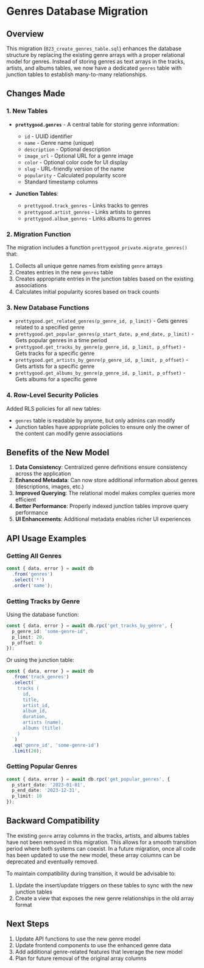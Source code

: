 # Genres Database Migration

## Overview

This migration (`023_create_genres_table.sql`) enhances the database structure by replacing the existing genre arrays with a proper relational model for genres. Instead of storing genres as text arrays in the tracks, artists, and albums tables, we now have a dedicated `genres` table with junction tables to establish many-to-many relationships.

## Changes Made

### 1. New Tables

- **`prettygood.genres`** - A central table for storing genre information:
  - `id` - UUID identifier
  - `name` - Genre name (unique)
  - `description` - Optional description
  - `image_url` - Optional URL for a genre image
  - `color` - Optional color code for UI display
  - `slug` - URL-friendly version of the name
  - `popularity` - Calculated popularity score
  - Standard timestamp columns

- **Junction Tables**:
  - `prettygood.track_genres` - Links tracks to genres
  - `prettygood.artist_genres` - Links artists to genres
  - `prettygood.album_genres` - Links albums to genres

### 2. Migration Function

The migration includes a function `prettygood_private.migrate_genres()` that:
1. Collects all unique genre names from existing `genre` arrays
2. Creates entries in the new `genres` table
3. Creates appropriate entries in the junction tables based on the existing associations
4. Calculates initial popularity scores based on track counts

### 3. New Database Functions

- `prettygood.get_related_genres(p_genre_id, p_limit)` - Gets genres related to a specified genre
- `prettygood.get_popular_genres(p_start_date, p_end_date, p_limit)` - Gets popular genres in a time period
- `prettygood.get_tracks_by_genre(p_genre_id, p_limit, p_offset)` - Gets tracks for a specific genre
- `prettygood.get_artists_by_genre(p_genre_id, p_limit, p_offset)` - Gets artists for a specific genre
- `prettygood.get_albums_by_genre(p_genre_id, p_limit, p_offset)` - Gets albums for a specific genre

### 4. Row-Level Security Policies

Added RLS policies for all new tables:
- `genres` table is readable by anyone, but only admins can modify
- Junction tables have appropriate policies to ensure only the owner of the content can modify genre associations

## Benefits of the New Model

1. **Data Consistency**: Centralized genre definitions ensure consistency across the application
2. **Enhanced Metadata**: Can now store additional information about genres (descriptions, images, etc.)
3. **Improved Querying**: The relational model makes complex queries more efficient
4. **Better Performance**: Properly indexed junction tables improve query performance
5. **UI Enhancements**: Additional metadata enables richer UI experiences

## API Usage Examples

### Getting All Genres

```typescript
const { data, error } = await db
  .from('genres')
  .select('*')
  .order('name');
```

### Getting Tracks by Genre

Using the database function:
```typescript
const { data, error } = await db.rpc('get_tracks_by_genre', {
  p_genre_id: 'some-genre-id',
  p_limit: 20,
  p_offset: 0
});
```

Or using the junction table:
```typescript
const { data, error } = await db
  .from('track_genres')
  .select(`
    tracks (
      id,
      title,
      artist_id,
      album_id,
      duration,
      artists (name),
      albums (title)
    )
  `)
  .eq('genre_id', 'some-genre-id')
  .limit(20);
```

### Getting Popular Genres

```typescript
const { data, error } = await db.rpc('get_popular_genres', {
  p_start_date: '2023-01-01',
  p_end_date: '2023-12-31',
  p_limit: 10
});
```

## Backward Compatibility

The existing `genre` array columns in the tracks, artists, and albums tables have not been removed in this migration. This allows for a smooth transition period where both systems can coexist. In a future migration, once all code has been updated to use the new model, these array columns can be deprecated and eventually removed.

To maintain compatibility during transition, it would be advisable to:

1. Update the insert/update triggers on these tables to sync with the new junction tables
2. Create a view that exposes the new genre relationships in the old array format

## Next Steps

1. Update API functions to use the new genre model
2. Update frontend components to use the enhanced genre data
3. Add additional genre-related features that leverage the new model
4. Plan for future removal of the original array columns
